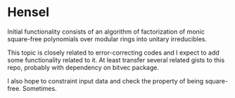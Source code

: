 # Hensel

Initial functionality consists of an algorithm of factorization of monic square-free polynomials over modular rings into unitary irreducibles.

This topic is closely related to error-correcting codes and I expect to add some functionality related to it. At least transfer several related gists to this repo, probably with dependency on bitvec package.

I also hope to constraint input data and check the property of being square-free. Sometimes.
